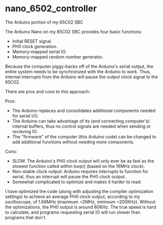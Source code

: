 # nano_6502_controller
The Arduino portion of my 65C02 SBC

The Arduino Nano on my 65C02 SBC provides four basic functions:
- Initial RESET signal.
- PH0 clock generation.
- Memory-mapped serial IO.
- Memory-mapped random number generator.

Because the computer piggy-backs off of the Arduino's serial output, the entire system needs to be synchronized with the Arduino to work. Thus, internal interrupts from the Arduino will pause the output clock signal to the 65C02. 

There are pros and cons to this approach:

Pros:
- The Arduino replaces and consolidates additional components needed for serial I/O.
- The Arduino can take advantage of its (and connecting computer's) internal buffers, thus no control signals are needed when sending or recieving IO.
- The "firmware" of the computer (this Arduino code) can be changed to add additional functions without needing more components.

Cons:
- SLOW. The Arduino's PH0 clock output will only ever be as fast as the slowest function called within loop() (based on the 16MHz clock).
- Non-stable clock output: Arduino requires interrupts to function for serial, thus an interrupt will pause the PH0 clock output. 
- Somewhat complicated to optimize and makes it harder to read. 

I have optimized the code (along with adjusting the compiler optimization settings) to achieve an average PH0 clock output, according to my oscilloscope, of 1.66MHz (maximum ~2MHz, minimum ~200KHz). Without the optimizations, the PH0 output is around 80KHz. The true speed is hard to calculate, and programs requesting serial IO will run slower than programs that don't. 
